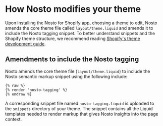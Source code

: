 # How Nosto modifies your theme

Upon installing the Nosto for Shopify app, choosing a theme to edit, Nosto amends the core theme file called `layout/theme.liquid` and amends it to include the Nosto tagging snippet. To better understand snippets and the Shopify theme structure, we recommend reading [Shopify's theme development guide](https://help.shopify.com/themes/development/templates#snippets).

## Amendments to include the Nosto tagging

Nosto amends the core theme file (`layout/theme.liquid`) to include the Nosto semantic markup snippet using the following include:

```
{% raw %}
{% render 'nosto-tagging' %}
{% endraw %}
```

A corresponding snippet file named `nosto-tagging.liquid` is uploaded to the `snippets` directory of your theme. The snippet contains all the Liquid templates needed to render markup that gives Nosto insights into the page context.
